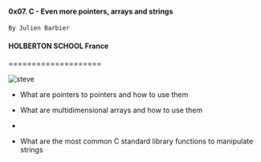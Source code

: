 #### 0x07. C - Even more pointers, arrays and strings

    By Julien Barbier
#### HOLBERTON SCHOOL France

====================  


![steve](https://user-images.githubusercontent.com/96126445/155324884-c86b58df-10bc-4f9c-8720-fa3bad70841a.jpg)


- What are pointers to pointers and how to use them

- What are multidimensional arrays and how to use them
- 
- What are the most common C standard library functions to manipulate strings

  
  
